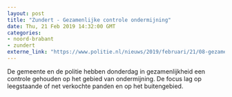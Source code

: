 ```yaml
---
layout: post
title: "Zundert - Gezamenlijke controle ondermijning"
date: Thu, 21 Feb 2019 14:32:00 GMT
categories: 
- noord-brabant 
- zundert 
externe_link: "https://www.politie.nl/nieuws/2019/februari/21/08-gezamenlijke-controle-ondermijning.html"
---
```


De gemeente en de politie hebben donderdag in gezamenlijkheid een controle gehouden op het gebied van ondermijning. De focus lag op leegstaande of net verkochte panden en op het buitengebied.
